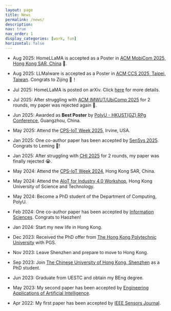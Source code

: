 ```yaml
---
layout: page
title: News
permalink: /news/
description: 
nav: true
nav_order: 1
display_categories: [work, fun]
horizontal: false
---
```


- Aug 2025: HomeLLaMA is accepted as a Poster in [ACM MobiCom 2025, Hong Kong SAR, China](https://www.sigmobile.org/mobicom/2025/) 🎉.

- Aug 2025: LLMalware is accepted as a Poster in [ACM CCS 2025, Taipei, Taiwan](https://www.sigsac.org/ccs/CCS2025/). Congrats to Zijing 🎉！

- Jul 2025: HomeLLaMA is posted on arXiv. Click [here](https://arxiv.org/abs/2507.08878) for more details.

- Jul 2025: After struggling with [ACM IMWUT/UbiComp 2025](https://www.ubicomp.org/ubicomp-iswc-2025/) for 2 rounds, my paper was rejected again 🤡.

- Jun 2025: Awarded as **Best Poster** by [PolyU - HKUST(GZ) RPg Conference](https://www.polyu.edu.hk/comp/news-and-events/news/2025/0625_rs-conference-2025/), Guangzhou, China.

- May 2025: Attend the [CPS-IoT Week 2025](https://cps-iot-week2025.ics.uci.edu/), Irvine, USA.

- Jan 2025: One co-author paper has been accepted by [SenSys 2025](https://sensys.acm.org/2025/index.html). Congrats to Leming 🎉!

- Jan 2025: After struggling with [CHI 2025](https://chi2025.acm.org/) for 2 rounds, my paper was finally rejected 😭.

- May 2024: Attend the [CPS-IoT Week 2024](https://cps-iot-week2024.ie.cuhk.edu.hk/), Hong Kong SAR, China.

- May 2024: Attend the [AIoT for Industry 4.0 Workshop](https://wands.sg/team/workshop/aiot_for_industry_4.0/), Hong Kong University of Science and Technology.

- May 2024: Become a PhD student of the Department of Computing, PolyU.

- Feb 2024: One co-author paper has been accepted by [Information Sciences](https://www.sciencedirect.com/journal/information-sciences). Congrats to Haozhen!

- Jan 2024: Start my new life in Hong Kong.

- Dec 2023: Received the PhD offer from [The Hong Kong Polytechnic University](https://www.polyu.edu.hk/) with PGS.

- Nov 2023: Leave Shenzhen and prepare to move to Hong Kong.

- Sep 2023: Join [The Chinese University of Hong Kong, Shenzhen](https://www.cuhk.edu.cn/en) as a PhD student.

- Jun 2023: Graduate from UESTC and obtain my BEng degree.

- May 2023: My second paper has been accepted by [Engineering Applications of Artificial Intelligence](https://www.sciencedirect.com/journal/engineering-applications-of-artificial-intelligence).

- Apr 2022: My first paper has been accepted by [IEEE Sensors Journal](https://ieeexplore.ieee.org/xpl/RecentIssue.jsp?punumber=7361).

